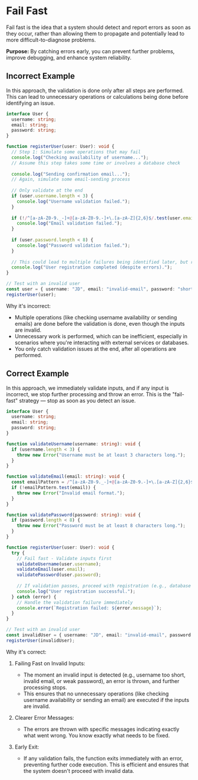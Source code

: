 # Fail Fast

Fail fast is the idea that a system should detect and report errors as soon as they occur, rather than allowing them to propagate and potentially lead to more difficult-to-diagnose problems.

**Purpose:** By catching errors early, you can prevent further problems, improve debugging, and enhance system reliability.

## Incorrect Example

In this approach, the validation is done only after all steps are performed. This can lead to unnecessary operations or calculations being done before identifying an issue.

```ts
interface User {
  username: string;
  email: string;
  password: string;
}

function registerUser(user: User): void {
  // Step 1: Simulate some operations that may fail
  console.log("Checking availability of username...");
  // Assume this step takes some time or involves a database check
  
  console.log("Sending confirmation email...");
  // Again, simulate some email-sending process
  
  // Only validate at the end
  if (user.username.length < 3) {
    console.log("Username validation failed.");
  }
  
  if (!/^[a-zA-Z0-9._-]+@[a-zA-Z0-9.-]+\.[a-zA-Z]{2,6}$/.test(user.email)) {
    console.log("Email validation failed.");
  }
  
  if (user.password.length < 8) {
    console.log("Password validation failed.");
  }
  
  // This could lead to multiple failures being identified later, but resources are wasted.
  console.log("User registration completed (despite errors).");
}

// Test with an invalid user
const user = { username: "JD", email: "invalid-email", password: "short" };
registerUser(user);
```

Why it's incorrect: 

- Multiple operations (like checking username availability or sending emails) are done before the validation is done, even though the inputs are invalid.
- Unnecessary work is performed, which can be inefficient, especially in scenarios where you're interacting with external services or databases.
- You only catch validation issues at the end, after all operations are performed.


## Correct Example

In this approach, we immediately validate inputs, and if any input is incorrect, we stop further processing and throw an error. This is the "fail-fast" strategy — stop as soon as you detect an issue.

```ts
interface User {
  username: string;
  email: string;
  password: string;
}

function validateUsername(username: string): void {
  if (username.length < 3) {
    throw new Error("Username must be at least 3 characters long.");
  }
}

function validateEmail(email: string): void {
  const emailPattern = /^[a-zA-Z0-9._-]+@[a-zA-Z0-9.-]+\.[a-zA-Z]{2,6}$/;
  if (!emailPattern.test(email)) {
    throw new Error("Invalid email format.");
  }
}

function validatePassword(password: string): void {
  if (password.length < 8) {
    throw new Error("Password must be at least 8 characters long.");
  }
}

function registerUser(user: User): void {
  try {
    // Fail fast - Validate inputs first
    validateUsername(user.username);
    validateEmail(user.email);
    validatePassword(user.password);
    
    // If validation passes, proceed with registration (e.g., database operations)
    console.log("User registration successful.");
  } catch (error) {
    // Handle the validation failure immediately
    console.error(`Registration failed: ${error.message}`);
  }
}

// Test with an invalid user
const invalidUser = { username: "JD", email: "invalid-email", password: "short" };
registerUser(invalidUser);
```

Why it's correct:

1. Failing Fast on Invalid Inputs:
    - The moment an invalid input is detected (e.g., username too short, invalid email, or weak password), an error is thrown, and further processing stops.
    - This ensures that no unnecessary operations (like checking username availability or sending an email) are executed if the inputs are invalid.

2. Clearer Error Messages:
    - The errors are thrown with specific messages indicating exactly what went wrong. You know exactly what needs to be fixed.

3. Early Exit:
    - If any validation fails, the function exits immediately with an error, preventing further code execution. This is efficient and ensures that the system doesn't proceed with invalid data.